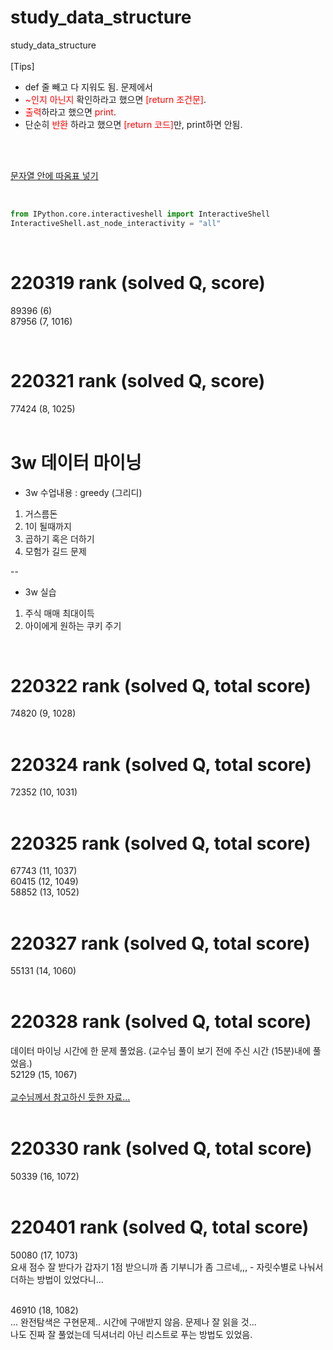 # study_data_structure
study_data_structure
<br>
<br>
[Tips]
* def 줄 빼고 다 지워도 됨.
문제에서
* <span style = 'color:red'>~인지 아닌지</span> 확인하라고 했으면 <span style = 'color:red'>[return 조건문]</span>.
* <span style = 'color:red'>출력</span>하라고 했으면 <span style = 'color:red'>print</span>.
* 단순히 <span style = 'color:red'>반환</span> 하라고 했으면 <span style = 'color:red'>[return 코드]</span>만, print하면 안됨.

<br>
<br>

[문자열 안에 따옴표 넣기](https://blog.hexabrain.net/275) <br>

<br>

``` python
from IPython.core.interactiveshell import InteractiveShell
InteractiveShell.ast_node_interactivity = "all"
```
<br>

# 220319 rank (solved Q, score)
89396 (6) <br>
87956 (7, 1016) <br>

<br>

# 220321 rank (solved Q, score)
77424 (8, 1025) <br>
<br>

# 3w 데이터 마이닝
* 3w 수업내용 : greedy (그리디)
1. 거스름돈
2. 1이 될때까지
3. 곱하기 혹은 더하기
4. 모험가 길드 문제

--
* 3w 실습
1. 주식 매매 최대이득
2. 아이에게 원하는 쿠키 주기
<br>

# 220322 rank (solved Q, total score)
74820 (9, 1028) <br>
<br>


# 220324 rank (solved Q, total score)
72352 (10, 1031) <br>
<br>

# 220325 rank (solved Q, total score)
67743 (11, 1037) <br>
60415 (12, 1049) <br>
58852 (13, 1052) <br>
<br>

# 220327 rank (solved Q, total score)
55131 (14, 1060) <br>
<br>

# 220328 rank (solved Q, total score)
데이터 마이닝 시간에 한 문제 풀었음. (교수님 풀이 보기 전에 주신 시간 (15분)내에 풀었음.) <br>
52129 (15, 1067) <br>
<br>
[교수님께서 참고하신 듯한 자료...](https://doing7.tistory.com/70) <br>
<br>

# 220330 rank (solved Q, total score)
50339 (16, 1072) <br>
<br>

# 220401 rank (solved Q, total score)
50080 (17, 1073) <br>
요새 점수 잘 받다가 갑자기 1점 받으니까 좀 기부니가 좀 그르네,,, - 자릿수별로 나눠서 더하는 방법이 있었다니... <br>
<br>

46910 (18, 1082) <br>
... 완전탐색은 구현문제.. 시간에 구애받지 않음. 문제나 잘 읽을 것... <br>
나도 진짜 잘 풀었는데 딕셔너리 아닌 리스트로 푸는 방법도 있었음. <br>
